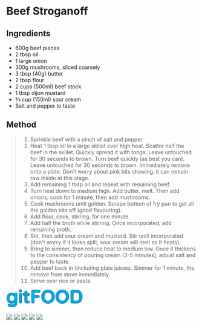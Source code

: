 # Beef Stroganoff

## Ingredients

- 600g beef pieces
- 2 tbsp oil
- 1 large onion
- 300g mushrooms, sliced coarsely
- 3 tbsp (40g) butter
- 2 tbsp flour
- 2 cups (500ml) beef stock
- 1 tbsp dijon mustard
- ⅔ cup (150ml) sour cream
- Salt and pepper to taste

## Method

> 1. Sprinkle beef with a pinch of salt and pepper
> 1. Heat 1 tbsp oil in a large skillet over high heat. Scatter half the beef in the skillet.  Quickly spread it with tongs. Leave untouched for 30 seconds to brown. Turn beef quickly (as best you can). Leave untouched for 30 seconds to brown. Immediately remove onto a plate. Don't worry about pink bits showing, it can remain raw inside at this stage.
> 1. Add remaining 1 tbsp oil and repeat with remaining beef.
> 1. Turn heat down to medium high. Add butter, melt. Then add onions, cook for 1 minute, then add mushrooms.
> 1. Cook mushrooms until golden. Scrape bottom of fry pan to get all the golden bits off (good flavouring).
> 1. Add flour, cook, stirring, for one minute.
> 1. Add half the broth while stirring. Once incorporated, add remaining broth.
> 1. Stir, then add sour cream and mustard. Stir until incorporated (don't worry if it looks split, sour cream will melt as it heats).
> 1. Bring to simmer, then reduce heat to medium low. Once it thickens to the consistency of pouring cream (3-5 minutes), adjust salt and pepper to taste.
> 1. Add beef back in (including plate juices). Simmer for 1 minute, the remove from stove immediately.
> 1. Serve over rice or pasta.


<img src="../images/logo_sm.png" width="40%" />

<img src="https://img.shields.io/badge/beef-blue.svg" /> <img src="https://img.shields.io/badge/dairy-blue.svg" /> <img src="https://img.shields.io/badge/dinner-blue.svg" /> <img src="https://img.shields.io/badge/russian-blue.svg" /> <img src="https://img.shields.io/badge/stovetop-blue.svg" /> 

<script data-goatcounter="https://fexofenadine.goatcounter.com/count" async src="//gc.zgo.at/count.js"></script>